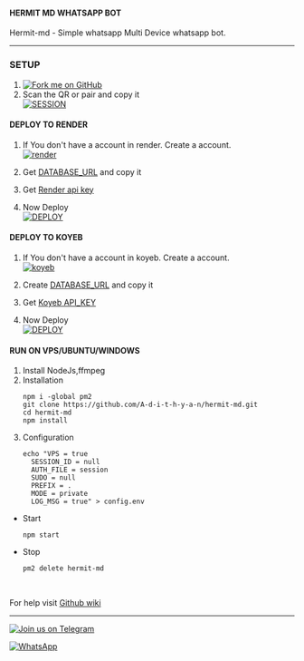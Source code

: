 #### HERMIT MD WHATSAPP BOT
Hermit-md - Simple whatsapp Multi Device whatsapp bot.

***

### SETUP
1. [![Fork me on GitHub](https://img.shields.io/github/forks/a-d-i-t-h-y-a-n/hermit-bot?style=social)](https://github.com/a-d-i-t-h-y-a-n/hermit-bot)
2. Scan the QR or pair and copy it
    <br>
<a href='https://hermit.adithyan.in.net/' target="_blank"><img alt='SESSION' src='https://img.shields.io/badge/SESSION-100000?style=for-the-badge&logo=scan&logoColor=white&labelColor=black&color=black'/></a>

#### DEPLOY TO RENDER 

1. If You don't have a account in render. Create a account.
    <br>
<a href='https://dashboard.render.com/register' target="_blank"><img alt='render' src='https://img.shields.io/badge/-Create-black?style=for-the-badge&logo=render&logoColor=white'/></a>

3. Get [DATABASE_URL](https://github.com/A-d-i-t-h-y-a-n/hermit-md/wiki/DATABASE_URL) and copy it

4. Get [Render api key](https://dashboard.render.com/u/settings#api-keys)

2. Now Deploy
    <br>
<a href='https://render.com/deploy?repo=https://github.com/A-d-i-t-h-y-a-n/hermit-md' target="_blank"><img alt='DEPLOY' src='https://img.shields.io/badge/-DEPLOY-black?style=for-the-badge&logo=render&logoColor=white'/></a>

#### DEPLOY TO KOYEB 

1. If You don't have a account in koyeb. Create a account.
    <br>
<a href='https://app.koyeb.com/auth/signup' target="_blank"><img alt='koyeb' src='https://img.shields.io/badge/-Create-black?style=for-the-badge&logo=koyeb&logoColor=white'/></a>

3. Create [DATABASE_URL](https://app.koyeb.com/database-services/new) and copy it

4. Get [Koyeb API_KEY](https://app.koyeb.com/settings/api)

2. Now Deploy
    <br>
<a href='https://hermit.adithyan.in.net/koyeb' target="_blank"><img alt='DEPLOY' src='https://img.shields.io/badge/-DEPLOY-black?style=for-the-badge&logo=koyeb&logoColor=white'/></a>

#### RUN ON VPS/UBUNTU/WINDOWS

1. Install NodeJs,ffmpeg
2. Installation
   ```
   npm i -global pm2
   git clone https://github.com/A-d-i-t-h-y-a-n/hermit-md.git
   cd hermit-md
   npm install
   ```
3. Configuration
   ```
   echo "VPS = true
     SESSION_ID = null
     AUTH_FILE = session
     SUDO = null
     PREFIX = .
     MODE = private
     LOG_MSG = true" > config.env
   ```
- Start
  ```
  npm start
  ```
- Stop
  ```
  pm2 delete hermit-md
  ```
<br>

For help visit [Github wiki](https://github.com/A-d-i-t-h-y-a-n/hermit-md/wiki)

***

[![Join us on Telegram](https://img.shields.io/badge/Join_Telegram-blue?style=for-the-badge&logo=telegram&logoColor=white)](https://t.me/hermitmd_official)

<a href="https://whatsapp.com/channel/0029Va4OxFAGk1FjrFvTJa1V"><img alt="WhatsApp" src="https://img.shields.io/badge/-Whatsapp%20Channel-white?style=for-the-badge&logo=whatsapp&logoColor=black"/></a>
